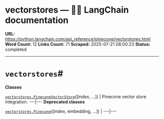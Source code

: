 # vectorstores — 🦜🔗 LangChain  documentation

**URL:** https://python.langchain.com/api_reference/pinecone/vectorstores.html
**Word Count:** 12
**Links Count:** 71
**Scraped:** 2025-07-21 08:00:23
**Status:** completed

---

# `vectorstores`\#

**Classes**

[`vectorstores.PineconeVectorStore`](https://python.langchain.com/api_reference/pinecone/vectorstores/langchain_pinecone.vectorstores.PineconeVectorStore.html#langchain_pinecone.vectorstores.PineconeVectorStore "langchain_pinecone.vectorstores.PineconeVectorStore")\(\[index, ...\]\) | Pinecone vector store integration.   ---|---      **Deprecated classes**

[`vectorstores.Pinecone`](https://python.langchain.com/api_reference/pinecone/vectorstores/langchain_pinecone.vectorstores.Pinecone.html#langchain_pinecone.vectorstores.Pinecone "langchain_pinecone.vectorstores.Pinecone")\(\[index, embedding, ...\]\) |    ---|---